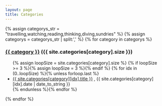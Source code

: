 ```yaml
---
layout: page
title: Categories
---
```

{% assign categorys_str = "travelling,watching,reading,thinking,diving,sundries" %}
{% assign categorys = categorys_str | split:',' %}
{% for category in categorys %}
<div cass="post">
	<h3 class="page-title">
		<a href="./{{ category }}">{{ category }}</a> ({{ site.categories[category].size }})
	</h3>
	<ul>
		{% assign loopSize = site.categories[category].size %}
		{% if loopSize >= 3 %}{% assign loopSize = 3 %}{% endif %}
		{% for idx in (0..loopSize) %}{% unless forloop.last %}
			<li>
				<a href="{{ site.categories[category][idx].url }}">{{ site.categories[category][idx].title }}</a>
				, <span class="entry-date"><time datetime="{{ site.categories[category][idx].date | date_to_xmlschema }}" itemprop="datePublished">{{ site.categories[category][idx].date | date_to_string }}</time></span>
			</li>
		{% endunless %}{% endfor %}
	</ul>
</div>
{% endfor %}
